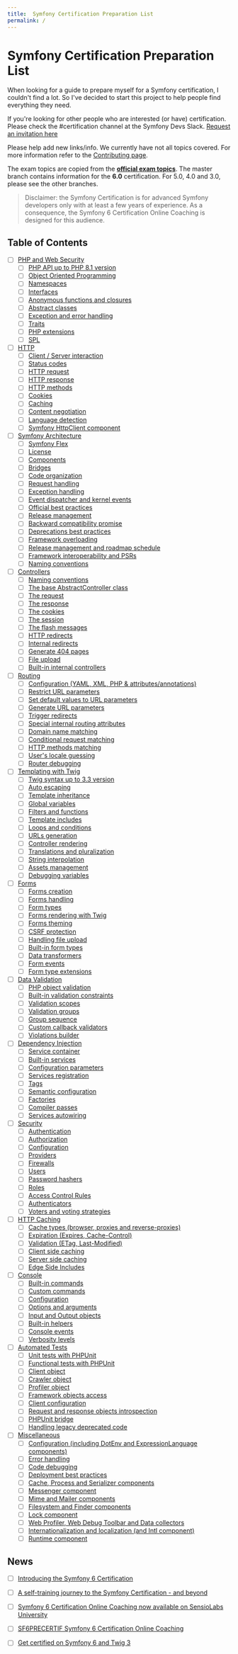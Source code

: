 ```yaml
---
title:  Symfony Certification Preparation List
permalink: /
---
```


# Symfony Certification Preparation List

When looking for a guide to prepare myself for a Symfony certification, I couldn't find a lot. So I've decided to start
this project to help people find everything they need.

If you're looking for other people who are interested (or have) certification. Please check the #certification channel
at the Symfony Devs Slack. [Request an invitation here](https://symfony.com/slack-invite)

Please help add new links/info. We currently have not all topics covered. For more information refer to the
[Contributing page](contributing.md).

The exam topics are copied from the **[official exam topics](https://certification.symfony.com/)**. 
The master branch contains information for the **6.0** certification. For 5.0, 4.0 and 3.0, please see the other branches.

> Disclaimer: the Symfony Certification is for advanced Symfony developers only with at least a few years of experience. As a consequence, the Symfony 6 Certification Online Coaching is designed for this audience.

## Table of Contents

- [ ] [PHP and Web Security](/topics/php-and-web-security.md)
    - [ ] [PHP API up to PHP 8.1 version](/topics/php-and-web-security.md#php-api-up-to-php-81-version)
    - [ ] [Object Oriented Programming](/topics/php-and-web-security.md#object-oriented-programming)
    - [ ] [Namespaces](/topics/php-and-web-security.md#namespaces)
    - [ ] [Interfaces](/topics/php-and-web-security.md#interfaces)
    - [ ] [Anonymous functions and closures](/topics/php-and-web-security.md#anonymous-functions-and-closures)
    - [ ] [Abstract classes](/topics/php-and-web-security.md#abstract-classes)
    - [ ] [Exception and error handling](/topics/php-and-web-security.md#exception-and-error-handling)
    - [ ] [Traits](/topics/php-and-web-security.md#traits)
    - [ ] [PHP extensions](/topics/php-and-web-security.md#php-extensions)
    - [ ] [SPL](/topics/php-and-web-security.md#spl)
- [ ] [HTTP](/topics/http.md)
    - [ ] [Client / Server interaction](/topics/http.md#client--server-interaction)
    - [ ] [Status codes](/topics/http.md#status-codes)
    - [ ] [HTTP request](/topics/http.md#http-request)
    - [ ] [HTTP response](/topics/http.md#http-response)
    - [ ] [HTTP methods](/topics/http.md#http-methods)
    - [ ] [Cookies](/topics/http.md#cookies)
    - [ ] [Caching](/topics/http.md#caching)
    - [ ] [Content negotiation](/topics/http.md#content-negotiation)
    - [ ] [Language detection](/topics/http.md#language-detection)
    - [ ] [Symfony HttpClient component](/topics/http.md#symfony-httpclient-component)
- [ ] [Symfony Architecture](/topics/symfony-architecture.md)
    - [ ] [Symfony Flex](/topics/symfony-architecture.md#symfony-flex)
    - [ ] [License](/topics/symfony-architecture.md#license)
    - [ ] [Components](/topics/symfony-architecture.md#components)
    - [ ] [Bridges](/topics/symfony-architecture.md#bridges)
    - [ ] [Code organization](/topics/symfony-architecture.md#code-organization)
    - [ ] [Request handling](/topics/symfony-architecture.md#request-handling)
    - [ ] [Exception handling](/topics/symfony-architecture.md#exception-handling)
    - [ ] [Event dispatcher and kernel events](/topics/symfony-architecture.md#event-dispatcher-and-kernel-events)
    - [ ] [Official best practices](/topics/symfony-architecture.md#official-best-practices)
    - [ ] [Release management](/topics/symfony-architecture.md#release-management)
    - [ ] [Backward compatibility promise](/topics/symfony-architecture.md#backward-compatibility-promise)
    - [ ] [Deprecations best practices](/topics/symfony-architecture.md#deprecations-best-practices)
    - [ ] [Framework overloading](/topics/symfony-architecture.md#framework-overloading)
    - [ ] [Release management and roadmap schedule](/topics/symfony-architecture.md#release-management-and-roadmap-schedule)
    - [ ] [Framework interoperability and PSRs](/topics/symfony-architecture.md#framework-interoperability-and-psrs)
    - [ ] [Naming conventions](/topics/symfony-architecture.md#naming-conventions)
- [ ] [Controllers](/topics/controllers.md)
    - [ ] [Naming conventions](/topics/controllers.md#naming-conventions)
    - [ ] [The base AbstractController class](/topics/controllers.md#the-base-abstractcontroller-class)
    - [ ] [The request](/topics/controllers.md#the-request)
    - [ ] [The response](/topics/controllers.md#the-response)
    - [ ] [The cookies](/topics/controllers.md#the-cookies)
    - [ ] [The session](/topics/controllers.md#the-session)
    - [ ] [The flash messages](/topics/controllers.md#the-flash-messages)
    - [ ] [HTTP redirects](/topics/controllers.md#http-redirects)
    - [ ] [Internal redirects](/topics/controllers.md#internal-redirects)
    - [ ] [Generate 404 pages](/topics/controllers.md#generate-404-pages)
    - [ ] [File upload](/topics/controllers.md#file-upload)
    - [ ] [Built-in internal controllers](/topics/controllers.md#built-in-internal-controllers)
- [ ] [Routing](/topics/routing.md)
    - [ ] [Configuration (YAML, XML, PHP & attributes/annotations)](/topics/routing.md#configuration--yaml-xml-php--annotations-)
    - [ ] [Restrict URL parameters](/topics/routing.md#restrict-url-parameters)
    - [ ] [Set default values to URL parameters](/topics/routing.md#set-default-values-to-url-parameters)
    - [ ] [Generate URL parameters](/topics/routing.md#generate-url-parameters)
    - [ ] [Trigger redirects](/topics/routing.md#trigger-redirects)
    - [ ] [Special internal routing attributes](/topics/routing.md#special-internal-routing-attributes)
    - [ ] [Domain name matching](/topics/routing.md#domain-name-matching)
    - [ ] [Conditional request matching](/topics/routing.md#conditional-request-matching)
    - [ ] [HTTP methods matching](/topics/routing.md#http-methods-matching)
    - [ ] [User's locale guessing](/topics/routing.md#users-locale-guessing)
    - [ ] [Router debugging](/topics/routing.md#router-debugging)
- [ ] [Templating with Twig](/topics/templating-with-twig.md)
    - [ ] [Twig syntax up to 3.3 version](/topics/templating-with-twig.md#twig-syntax-up-to-33-version)
    - [ ] [Auto escaping](/topics/templating-with-twig.md#auto-escaping)
    - [ ] [Template inheritance](/topics/templating-with-twig.md#template-inheritance)
    - [ ] [Global variables](/topics/templating-with-twig.md#global-variables)
    - [ ] [Filters and functions](/topics/templating-with-twig.md#filters-and-functions)
    - [ ] [Template includes](/topics/templating-with-twig.md#template-includes)
    - [ ] [Loops and conditions](/topics/templating-with-twig.md#loops-and-conditions)
    - [ ] [URLs generation](/topics/templating-with-twig.md#urls-generation)
    - [ ] [Controller rendering](/topics/templating-with-twig.md#controller-rendering)
    - [ ] [Translations and pluralization](/topics/templating-with-twig.md#translations-and-pluralization)
    - [ ] [String interpolation](/topics/templating-with-twig.md#string-interpolation)
    - [ ] [Assets management](/topics/templating-with-twig.md#assets-management)
    - [ ] [Debugging variables](/topics/templating-with-twig.md#debugging-variables)
- [ ] [Forms](/topics/forms.md)
    - [ ] [Forms creation](/topics/forms.md#forms-creation)
    - [ ] [Forms handling](/topics/forms.md#forms-handling)
    - [ ] [Form types](/topics/forms.md#form-types)
    - [ ] [Forms rendering with Twig](/topics/forms.md#forms-rendering-with-twig)
    - [ ] [Forms theming](/topics/forms.md#forms-theming)
    - [ ] [CSRF protection](/topics/forms.md#csrf-protection)
    - [ ] [Handling file upload](/topics/forms.md#handling-file-upload)
    - [ ] [Built-in form types](/topics/forms.md#built-in-form-types)
    - [ ] [Data transformers](/topics/forms.md#data-transformers)
    - [ ] [Form events](/topics/forms.md#form-events)
    - [ ] [Form type extensions](/topics/forms.md#form-type-extensions)
- [ ] [Data Validation](/topics/data-validation.md)
    - [ ] [PHP object validation](/topics/data-validation.md#php-object-validation)
    - [ ] [Built-in validation constraints](/topics/data-validation.md#built-in-validation-constraints)
    - [ ] [Validation scopes](/topics/data-validation.md#validation-scopes)
    - [ ] [Validation groups](/topics/data-validation.md#validation-groups)
    - [ ] [Group sequence](/topics/data-validation.md#group-sequence)
    - [ ] [Custom callback validators](/topics/data-validation.md#custom-callback-validators)
    - [ ] [Violations builder](/topics/data-validation.md#violations-builder)
- [ ] [Dependency Injection](/topics/dependency-injection.md)
    - [ ] [Service container](/topics/dependency-injection.md#service-container)
    - [ ] [Built-in services](/topics/dependency-injection.md#built-in-services)
    - [ ] [Configuration parameters](/topics/dependency-injection.md#configuration-parameters)
    - [ ] [Services registration](/topics/dependency-injection.md#services-registration)
    - [ ] [Tags](/topics/dependency-injection.md#tags)
    - [ ] [Semantic configuration](/topics/dependency-injection.md#semantic-configuration)
    - [ ] [Factories](/topics/dependency-injection.md#factories)
    - [ ] [Compiler passes](/topics/dependency-injection.md#compiler-passes)
    - [ ] [Services autowiring](/topics/dependency-injection.md#services-autowiring)
- [ ] [Security](/topics/security.md)
    - [ ] [Authentication](/topics/security.md#authentication)
    - [ ] [Authorization](/topics/security.md#authorization)
    - [ ] [Configuration](/topics/security.md#configuration)
    - [ ] [Providers](/topics/security.md#providers)
    - [ ] [Firewalls](/topics/security.md#firewalls)
    - [ ] [Users](/topics/security.md#users)
    - [ ] [Password hashers](/topics/security.md#passwords-hashers)
    - [ ] [Roles](/topics/security.md#roles)
    - [ ] [Access Control Rules](/topics/security.md#access-control-rules)
    - [ ] [Authenticators](/topics/security.md#authenticators)
    - [ ] [Voters and voting strategies](/topics/security.md#voters-and-voting-strategies)
- [ ] [HTTP Caching](/topics/http-caching.md)
    - [ ] [Cache types (browser, proxies and reverse-proxies)](/topics/http-caching.md#cache-types--browser-proxies-and-reverse-proxies-)
    - [ ] [Expiration (Expires, Cache-Control)](/topics/http-caching.md#expiration--expires-cache-control-)
    - [ ] [Validation (ETag, Last-Modified)](/topics/http-caching.md#validation--etag-last-modified-)
    - [ ] [Client side caching](/topics/http-caching.md#client-side-caching)
    - [ ] [Server side caching](/topics/http-caching.md#server-side-caching)
    - [ ] [Edge Side Includes](/topics/http-caching.md#edge-side-includes)
- [ ] [Console](/topics/console.md)
    - [ ] [Built-in commands](/topics/console.md#built-in-commands)
    - [ ] [Custom commands](/topics/console.md#custom-commands)
    - [ ] [Configuration](/topics/console.md#configuration)
    - [ ] [Options and arguments](/topics/console.md#options-and-arguments)
    - [ ] [Input and Output objects](/topics/console.md#input-and-output-objects)
    - [ ] [Built-in helpers](/topics/console.md#built-in-helpers)
    - [ ] [Console events](/topics/console.md#console-events)
    - [ ] [Verbosity levels](/topics/console.md#verbosity-levels)
- [ ] [Automated Tests](/topics/automated-tests.md)
    - [ ] [Unit tests with PHPUnit](/topics/automated-tests.md#unit-tests-with-phpunit)
    - [ ] [Functional tests with PHPUnit](/topics/automated-tests.md#functional-tests-with-phpunit)
    - [ ] [Client object](/topics/automated-tests.md#client-object)
    - [ ] [Crawler object](/topics/automated-tests.md#crawler-object)
    - [ ] [Profiler object](/topics/automated-tests.md#profiler-object)
    - [ ] [Framework objects access](/topics/automated-tests.md#framework-objects-access)
    - [ ] [Client configuration](/topics/automated-tests.md#client-configuration)
    - [ ] [Request and response objects introspection](/topics/automated-tests.md#request-and-response-objects-introspection)
    - [ ] [PHPUnit bridge](/topics/automated-tests.md#phpunit-bridge)
    - [ ] [Handling legacy deprecated code](/topics/automated-tests.md#handling-legacy-deprecated-code)
- [ ] [Miscellaneous](/topics/miscellaneous.md)
    - [ ] [Configuration (including DotEnv and ExpressionLanguage components)](/topics/miscellaneous.md#configuration--including-dotenv-and-expressionlanguage-components-)
    - [ ] [Error handling](/topics/miscellaneous.md#error-handling)
    - [ ] [Code debugging](/topics/miscellaneous.md#code-debugging)
    - [ ] [Deployment best practices](/topics/miscellaneous.md#deployment-best-practices)
    - [ ] [Cache, Process and Serializer components](/topics/miscellaneous.md#cache-process-and-serializer-components)
    - [ ] [Messenger component](/topics/miscellaneous.md#messenger-component)
    - [ ] [Mime and Mailer components](/topics/miscellaneous.md#mime-and-mailer-component)
    - [ ] [Filesystem and Finder components](/topics/miscellaneous.md#filesystem-and-finder-components)
    - [ ] [Lock component](/topics/miscellaneous.md#lock-component)
    - [ ] [Web Profiler, Web Debug Toolbar and Data collectors](/topics/miscellaneous.md#web-profiler-web-debug-toolbar-and-data-collectors)
    - [ ] [Internationalization and localization (and Intl component)](/topics/miscellaneous.md#internationalization-and-localization--and-intl-component-)
    - [ ] [Runtime component](/topics/miscellaneous.md#runtime-component)

## News
 - [ ] [Introducing the Symfony 6 Certification](https://symfony.com/blog/introducing-the-symfony-6-certification)
 - [ ] [A self-training journey to the Symfony Certification - and beyond](https://live.symfony.com/2022-paris-con/schedule/a-self-training-journey-to-the-symfony-certification-and-beyond)
 - [ ] [Symfony 6 Certification Online Coaching now available on SensioLabs University](https://university.sensiolabs.com/news/2022-08-12/symfony-6-certification-online-coaching-now-available-on-sensiolabs-university)
 - [ ] [SF6PRECERTIF Symfony 6 Certification Online Coaching](https://training.sensiolabs.com/en/courses/SF6PRECERTIF-preparation-symfony-6-certification-online-sensiolabs-university)
 - [ ] [Get certified on Symfony 6 and Twig 3](https://symfony.com/blog/get-certified-on-symfony-6-and-twig-3)

